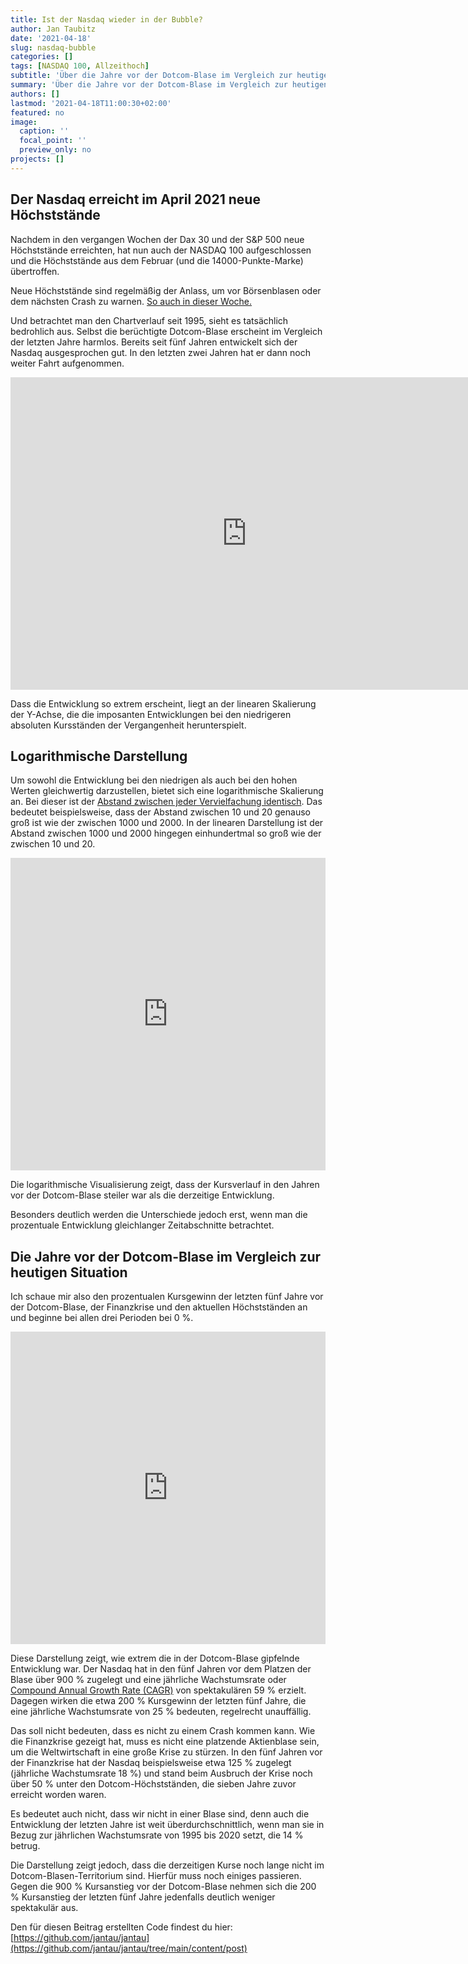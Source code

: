 ```yaml
---
title: Ist der Nasdaq wieder in der Bubble?
author: Jan Taubitz
date: '2021-04-18'
slug: nasdaq-bubble
categories: []
tags: [NASDAQ 100, Allzeithoch]
subtitle: 'Über die Jahre vor der Dotcom-Blase im Vergleich zur heutigen Situation.'
summary: 'Über die Jahre vor der Dotcom-Blase im Vergleich zur heutigen Situation.'
authors: []
lastmod: '2021-04-18T11:00:30+02:00'
featured: no
image:
  caption: ''
  focal_point: ''
  preview_only: no
projects: []
---
```


## Der Nasdaq erreicht im April 2021 neue Höchststände

Nachdem in den vergangen Wochen der Dax 30 und der S&P 500 neue Höchststände erreichten, hat nun auch der NASDAQ 100 aufgeschlossen und die Höchststände aus dem Februar (und die 14000-Punkte-Marke) übertroffen.

Neue Höchststände sind regelmäßig der Anlass, um vor Börsenblasen oder dem nächsten Crash zu warnen. [So auch in dieser Woche.](https://seekingalpha.com/article/4419329-nasdaq-entering-mighty-bubble) 

Und betrachtet man den Chartverlauf seit 1995, sieht es tatsächlich bedrohlich aus. Selbst die berüchtigte Dotcom-Blase erscheint im Vergleich der letzten Jahre harmlos. Bereits seit fünf Jahren entwickelt sich der Nasdaq ausgesprochen gut. In den letzten zwei Jahren hat er dann noch weiter Fahrt aufgenommen.

<iframe height="500" width="150%" frameborder="no" src="https://jantau.github.io/highchart/ndx_1995_today"> </iframe>

Dass die Entwicklung so extrem erscheint, liegt an der linearen Skalierung der Y-Achse, die die imposanten Entwicklungen bei den niedrigeren absoluten Kursständen der Vergangenheit herunterspielt.

## Logarithmische Darstellung

Um sowohl die Entwicklung bei den niedrigen als auch bei den hohen Werten gleichwertig darzustellen, bietet sich eine logarithmische Skalierung an. Bei dieser ist der [Abstand zwischen jeder Vervielfachung identisch](https://www.youtube.com/watch?v=PyIaVNwY4vE). Das bedeutet beispielsweise, dass der Abstand zwischen 10 und 20 genauso groß ist wie der zwischen 1000 und 2000. In der linearen Darstellung ist der Abstand zwischen 1000 und 2000 hingegen einhundertmal so groß wie der zwischen 10 und 20.

<iframe height="500" width="100%" frameborder="no" src="https://jantau.github.io/highchart/ndx_1995_today_logs"></iframe>

Die logarithmische Visualisierung zeigt, dass der Kursverlauf in den Jahren vor der Dotcom-Blase steiler war als die derzeitige Entwicklung.

Besonders deutlich werden die Unterschiede jedoch erst, wenn man die prozentuale Entwicklung gleichlanger Zeitabschnitte betrachtet.

## Die Jahre vor der Dotcom-Blase im Vergleich zur heutigen Situation 

Ich schaue mir also den prozentualen Kursgewinn der letzten fünf Jahre vor der Dotcom-Blase, der Finanzkrise und den aktuellen Höchstständen an und beginne bei allen drei Perioden bei 0 %.

<iframe height="500" width="100%" frameborder="no" src="https://jantau.github.io/highchart/ndx_periods"> </iframe>

Diese Darstellung zeigt, wie extrem die in der Dotcom-Blase gipfelnde Entwicklung war. Der Nasdaq hat in den fünf Jahren vor dem Platzen der Blase über 900 % zugelegt und eine jährliche Wachstumsrate oder [Compound Annual Growth Rate (CAGR)](https://www.investopedia.com/terms/c/cagr.asp) von spektakulären 59 % erzielt. Dagegen wirken die etwa 200 % Kursgewinn der letzten fünf Jahre, die eine jährliche Wachstumsrate von 25 % bedeuten, regelrecht unauffällig. 

Das soll nicht bedeuten, dass es nicht zu einem Crash kommen kann. Wie die Finanzkrise gezeigt hat, muss es nicht eine platzende Aktienblase sein, um die Weltwirtschaft in eine große Krise zu stürzen. In den fünf Jahren vor der Finanzkrise hat der Nasdaq beispielsweise etwa 125 % zugelegt (jährliche Wachstumsrate 18 %) und stand beim Ausbruch der Krise noch über 50 % unter den Dotcom-Höchstständen, die sieben Jahre zuvor erreicht worden waren. 

Es bedeutet auch nicht, dass wir nicht in einer Blase sind, denn auch die Entwicklung der letzten Jahre ist weit überdurchschnittlich, wenn man sie in Bezug zur jährlichen Wachstumsrate von 1995 bis 2020 setzt, die 14 % betrug. 

Die Darstellung zeigt jedoch, dass die derzeitigen Kurse noch lange nicht im Dotcom-Blasen-Territorium sind. Hierfür muss noch einiges passieren. Gegen die 900 % Kursanstieg vor der Dotcom-Blase nehmen sich die 200 % Kursanstieg der letzten fünf Jahre jedenfalls deutlich weniger spektakulär aus. 

Den für diesen Beitrag erstellten Code findest du hier: [https://github.com/jantau/jantau](https://github.com/jantau/jantau/tree/main/content/post)


